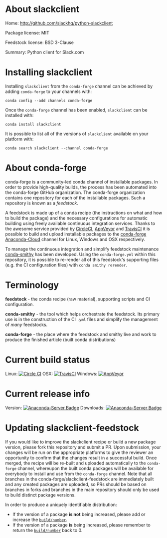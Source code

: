 About slackclient
=================

Home: http://github.com/slackhq/python-slackclient

Package license: MIT

Feedstock license: BSD 3-Clause

Summary: Python client for Slack.com



Installing slackclient
======================

Installing `slackclient` from the `conda-forge` channel can be achieved by adding `conda-forge` to your channels with:

```
conda config --add channels conda-forge
```

Once the `conda-forge` channel has been enabled, `slackclient` can be installed with:

```
conda install slackclient
```

It is possible to list all of the versions of `slackclient` available on your platform with:

```
conda search slackclient --channel conda-forge
```



About conda-forge
=================

conda-forge is a community-led conda channel of installable packages.
In order to provide high-quality builds, the process has been automated into the
conda-forge GitHub organization. The conda-forge organization contains one repository
for each of the installable packages. Such a repository is known as a *feedstock*.

A feedstock is made up of a conda recipe (the instructions on what and how to build
the package) and the necessary configurations for automatic building using freely
available continuous integration services. Thanks to the awesome service provided by
[CircleCI](https://circleci.com/), [AppVeyor](http://www.appveyor.com/)
and [TravisCI](https://travis-ci.org/) it is possible to build and upload installable
packages to the [conda-forge](https://anaconda.org/conda-forge)
[Anaconda-Cloud](http://docs.anaconda.org/) channel for Linux, Windows and OSX respectively.

To manage the continuous integration and simplify feedstock maintenance
[conda-smithy](http://github.com/conda-forge/conda-smithy) has been developed.
Using the ``conda-forge.yml`` within this repository, it is possible to re-render all of
this feedstock's supporting files (e.g. the CI configuration files) with ``conda smithy rerender``.


Terminology
===========

**feedstock** - the conda recipe (raw material), supporting scripts and CI configuration.

**conda-smithy** - the tool which helps orchestrate the feedstock.
                   Its primary use is in the construction of the CI ``.yml`` files
                   and simplify the management of *many* feedstocks.

**conda-forge** - the place where the feedstock and smithy live and work to
                  produce the finished article (built conda distributions)

Current build status
====================

Linux: [![Circle CI](https://circleci.com/gh/conda-forge/slackclient-feedstock.svg?style=shield)](https://circleci.com/gh/conda-forge/slackclient-feedstock)
OSX: [![TravisCI](https://travis-ci.org/conda-forge/slackclient-feedstock.svg?branch=master)](https://travis-ci.org/conda-forge/slackclient-feedstock)
Windows: [![AppVeyor](https://ci.appveyor.com/api/projects/status/github/conda-forge/slackclient-feedstock?svg=True)](https://ci.appveyor.com/project/conda-forge/slackclient-feedstock/branch/master)

Current release info
====================
Version: [![Anaconda-Server Badge](https://anaconda.org/conda-forge/slackclient/badges/version.svg)](https://anaconda.org/conda-forge/slackclient)
Downloads: [![Anaconda-Server Badge](https://anaconda.org/conda-forge/slackclient/badges/downloads.svg)](https://anaconda.org/conda-forge/slackclient)


Updating slackclient-feedstock
==============================

If you would like to improve the slackclient recipe or build a new
package version, please fork this repository and submit a PR. Upon submission,
your changes will be run on the appropriate platforms to give the reviewer an
opportunity to confirm that the changes result in a successful build. Once
merged, the recipe will be re-built and uploaded automatically to the
`conda-forge` channel, whereupon the built conda packages will be available for
everybody to install and use from the `conda-forge` channel.
Note that all branches in the conda-forge/slackclient-feedstock are
immediately built and any created packages are uploaded, so PRs should be based
on branches in forks and branches in the main repository should only be used to
build distinct package versions.

In order to produce a uniquely identifiable distribution:
 * If the version of a package **is not** being increased, please add or increase
   the [``build/number``](http://conda.pydata.org/docs/building/meta-yaml.html#build-number-and-string).
 * If the version of a package **is** being increased, please remember to return
   the [``build/number``](http://conda.pydata.org/docs/building/meta-yaml.html#build-number-and-string)
   back to 0.
